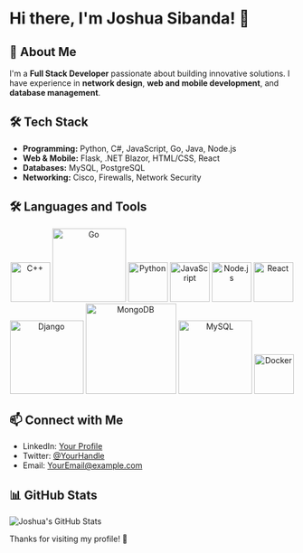 # Hi there, I'm Joshua Sibanda! 👋

## 🚀 About Me

I'm a **Full Stack Developer** passionate about building innovative solutions. I have experience in **network design**, **web and mobile development**, and **database management**.

## 🛠️ Tech Stack

- **Programming:** Python, C#, JavaScript, Go, Java, Node.js
- **Web & Mobile:** Flask, .NET Blazor, HTML/CSS, React
- **Databases:** MySQL, PostgreSQL
- **Networking:** Cisco, Firewalls, Network Security

## 🛠️ Languages and Tools

<p align="center">
  <img src="https://upload.wikimedia.org/wikipedia/commons/1/18/C_Programming_Language.svg" alt="C++" width="70"/>
  <img src="https://upload.wikimedia.org/wikipedia/commons/thumb/0/05/Go_Logo_Blue.svg/230px-Go_Logo_Blue.svg.png" alt="Go" width="130"/>
  <img src="https://upload.wikimedia.org/wikipedia/commons/c/c3/Python-logo-notext.svg" alt="Python" width="70"/>
  <img src="https://upload.wikimedia.org/wikipedia/commons/6/6a/JavaScript-logo.png" alt="JavaScript" width="70"/>
  <img src="https://upload.wikimedia.org/wikipedia/commons/d/d9/Node.js_logo.svg" alt="Node.js" width="70"/>
  <img src="https://upload.wikimedia.org/wikipedia/commons/a/a7/React-icon.svg" alt="React" width="70"/>
  <img src="https://upload.wikimedia.org/wikipedia/commons/7/75/Django_logo.svg" alt="Django" width="130"/>
  <img src="https://upload.wikimedia.org/wikipedia/en/thumb/5/5a/MongoDB_Fores-Green.svg/250px-MongoDB_Fores-Green.svg.png" alt="MongoDB" width="160" />
  <img src="https://upload.wikimedia.org/wikipedia/en/thumb/d/dd/MySQL_logo.svg/100px-MySQL_logo.svg.png" alt="MySQL" width="130"/>
  <img src="https://www.docker.com/app/uploads/2023/05/symbol_blue-docker-logo.png" alt="Docker" width="70"/>
</p>

## 📫 Connect with Me

- LinkedIn: [Your Profile](#)
- Twitter: [@YourHandle](#)
- Email: [YourEmail@example.com](#)

## 📊 GitHub Stats

![Joshua's GitHub Stats](https://github-readme-stats.vercel.app/api?username=JoshuaSibanda&show_icons=true&theme=radical)

Thanks for visiting my profile! 🚀

